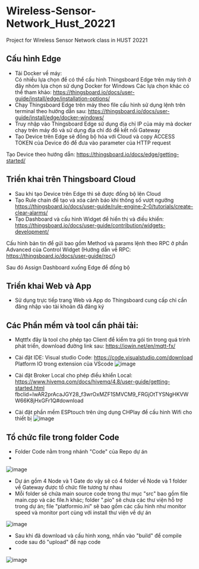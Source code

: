 # Wireless-Sensor-Network_Hust_20221
Project for Wireless Sensor Network class in HUST 20221
## Cấu hình Edge
- Tải Docker về máy:  
Có nhiều lựa chọn để có thể cấu hình Thingsboard Edge trên máy tính ở đây nhóm lựa chọn sử dụng Docker for Windows
Các lựa chọn khác có thể tham khảo:
https://thingsboard.io/docs/user-guide/install/edge/installation-options/
- Chạy Thingsboard Edge trên máy theo file cấu hình sử dụng lệnh trên terminal theo hướng dẫn sau: https://thingsboard.io/docs/user-guide/install/edge/docker-windows/ 
- Truy nhập vào Thingsboard Edge sử dụng địa chỉ IP của máy mà docker chạy trên máy đó và sử dụng địa chỉ đó để kết nối Gateway
- Tạo Device trên Edge sẽ đồng bộ hóa với Cloud và copy ACCESS TOKEN của Device đó để đưa vào parameter của HTTP request

Tạo Device theo hướng dẫn: https://thingsboard.io/docs/edge/getting-started/
## Triển khai trên Thingsboard Cloud
- Sau khi tạo Device trên Edge thì sẽ được đồng bộ lên Cloud
- Tạo Rule chain để tạo và xóa cảnh báo khi thông số vượt ngưỡng https://thingsboard.io/docs/user-guide/rule-engine-2-0/tutorials/create-clear-alarms/
- Tạo Dashboard và cấu hình Widget để hiển thị và điều khiển: https://thingsboard.io/docs/user-guide/contribution/widgets-development/

Cấu hình bản tin để gửi bao gồm Method và params lệnh theo RPC ở phần Advanced của Control Widget (Hướng dẫn về RPC: https://thingsboard.io/docs/user-guide/rpc/)

Sau đó Assign Dashboard xuống Edge để đồng bộ 
## Triển khai Web và App
- Sử dụng trực tiếp trang Web và App do Thingsboard cung cấp chỉ cần đăng nhập vào tài khoản đã đăng ký


## Các Phần mềm và tool cần phải tải: 
- Mqttfx đây là tool cho phép tạo Client để kiểm tra gói tin trong quá trình phát triển, download đường link sau: https://iowin.net/en/mqtt-fx/
- Cài đặt IDE: Visual studio Code: https://code.visualstudio.com/download
               Platform IO trong extension của VScode
               ![image](https://user-images.githubusercontent.com/83686238/220578152-81848072-4d1e-48d4-9e55-b734bb5bd84f.png)

- Cài đặt Broker Local cho phép điều khiển Local: https://www.hivemq.com/docs/hivemq/4.8/user-guide/getting-started.html
fbclid=IwAR2prAcaJGY28_f3wrOxMZF1SMVCM9_FRGjOtTYSNgHKVWW66K8jHxGFr1Q#download
- Cài đặt phần mềm ESPtouch trên ứng dụng CHPlay để cấu hình Wifi cho thiết bị 
![image](https://user-images.githubusercontent.com/83686238/220579249-fb2c75d6-e7e8-47e9-b4f0-1ba0b838ecde.png)

## Tổ chức file trong folder Code
- Folder Code nằm trong nhánh "Code" của Repo dự án
- 
![image](https://user-images.githubusercontent.com/83686238/220580238-cc6245a1-dc44-4507-b863-d7bd55901ad6.png)

- Dự án gồm 4 Node và 1 Gate do vậy sẽ có 4 folder về Node và 1 folder về Gateway được tổ chức file tương tự nhau
- Mỗi folder sẽ chứa main source code trong thư mục "src" bao gồm file main.cpp và các file.h khác; folder ".pio" sẽ chưa các thư viện hỗ trợ trong dự án; file "platformio.ini" sẽ bao gồm các cấu hình như monitor speed và monitor port cùng với install thư viện về dự án

![image](https://user-images.githubusercontent.com/83686238/220577655-75e574f0-ccc3-4ff4-8af0-9df44f0e8674.png)

- Sau khi đã download và cấu hình xong, nhấn vào "build" để compile code sau đó "upload" để nạp code
- 
![image](https://user-images.githubusercontent.com/83686238/220578524-87e6995f-822d-4aa7-9b8d-f78b24f5611a.png)

